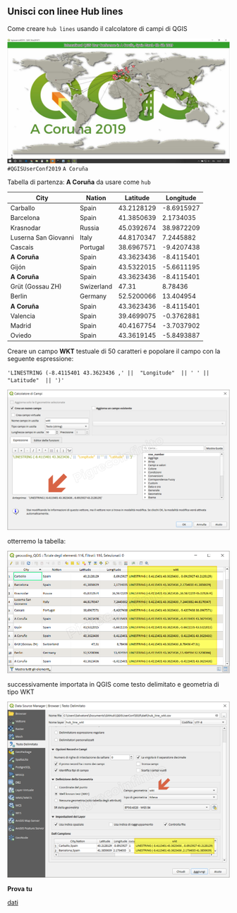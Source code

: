 ## Unisci con linee Hub lines

Come creare `hub lines` usando il calcolatore di campi di QGIS

![screen](../img/esempi/hub_lines/hub_lines_00.jpg)
`#QGISUserConf2019` `A Coruña`

Tabella di partenza: **A Coruña** da usare come `hub`

City|Nation|Latitude|Longitude
----|------|--------|---------
Carballo|Spain|43.2128129|-8.6915927
Barcelona|Spain|41.3850639|2.1734035
Krasnodar|Russia|45.0392674|38.9872209
Luserna San Giovanni|Italy|44.8170347|7.2445882
Cascais|Portugal|38.6967571|-9.4207438
**A Coruña**|Spain|43.3623436|-8.4115401
Gijón|Spain|43.5322015|-5.6611195
**A Coruña**|Spain|43.3623436|-8.4115401
Grüt (Gossau ZH)|Swizerland|47.31|8.78436
Berlin|Germany|52.5200066|13.404954
**A Coruña**|Spain|43.3623436|-8.4115401
Valencia|Spain|39.4699075|-0.3762881
Madrid|Spain|40.4167754|-3.7037902
Oviedo|Spain|43.3619145|-5.8493887

Creare un campo **WKT** testuale di 50 caratteri e popolare il campo con la seguente espressione:

`'LINESTRING (-8.4115401 43.3623436 ,' ||  "Longitude"  || ' ' ||  "Latitude"  || ')'`

![screen](../img/esempi/hub_lines/hub_lines_02.png)

otterremo la tabella:

![screen](../img/esempi/hub_lines/hub_lines_01.png)

successivamente importata in QGIS come testo delimitato e geometria di tipo WKT

![screen](../img/esempi/hub_lines/hub_lines_03.png)

**Prova tu**

[dati](https://github.com/pigreco/QGISUserConf2019/tree/master/dati)